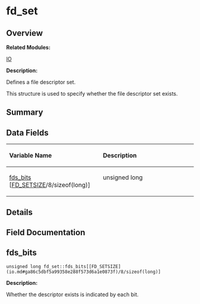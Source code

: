 # fd\_set<a name="EN-US_TOPIC_0000001054598205"></a>

## **Overview**<a name="section285387112084842"></a>

**Related Modules:**

[IO](io.md)

**Description:**

Defines a file descriptor set. 

This structure is used to specify whether the file descriptor set exists. 

## **Summary**<a name="section292186290084842"></a>

## Data Fields<a name="pub-attribs"></a>

<a name="table746499477084842"></a>
<table><thead align="left"><tr id="row108201520084842"><th class="cellrowborder" valign="top" width="50%" id="mcps1.1.3.1.1"><p id="p778114934084842"><a name="p778114934084842"></a><a name="p778114934084842"></a>Variable Name</p>
</th>
<th class="cellrowborder" valign="top" width="50%" id="mcps1.1.3.1.2"><p id="p2113486390084842"><a name="p2113486390084842"></a><a name="p2113486390084842"></a>Description</p>
</th>
</tr>
</thead>
<tbody><tr id="row602092891084842"><td class="cellrowborder" valign="top" width="50%" headers="mcps1.1.3.1.1 "><p id="p1724468896084842"><a name="p1724468896084842"></a><a name="p1724468896084842"></a><a href="fd_set.md#af3253fd40c49cf37181639e903f16aba">fds_bits</a> [<a href="io.md#ga86c5dbf5a99358e288f573d6a1e0873f">FD_SETSIZE</a>/8/sizeof(long)]</p>
</td>
<td class="cellrowborder" valign="top" width="50%" headers="mcps1.1.3.1.2 "><p id="p1312313278084842"><a name="p1312313278084842"></a><a name="p1312313278084842"></a>unsigned long </p>
</td>
</tr>
</tbody>
</table>

## **Details**<a name="section757959966084842"></a>

## **Field Documentation**<a name="section359367446084842"></a>

## fds\_bits<a name="af3253fd40c49cf37181639e903f16aba"></a>

```
unsigned long fd_set::fds_bits[[FD_SETSIZE](io.md#ga86c5dbf5a99358e288f573d6a1e0873f)/8/sizeof(long)]
```

 **Description:**

Whether the descriptor exists is indicated by each bit. 


